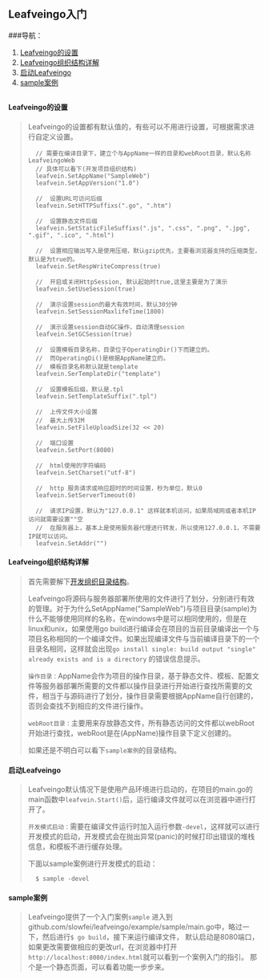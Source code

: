## Leafveingo入门 ##

###导航：

1. [Leafveingo的设置](#leafveingo的设置)
1. [Leafveingo组织结构详解](#leafveingo组织结构详解)
1. [启动Leafveingo](#启动leafveingo)
1. [sample案例](#sample案例)


##

#### Leafveingo的设置
> Leafveingo的设置都有默认值的，有些可以不用进行设置，可根据需求进行自定义设置。
>	
>		// 需要在编译目录下，建立个与AppName一样的目录和webRoot目录，默认名称LeafveingoWeb
>		// 具体可以看下(开发项目组织结构)
>		leafvein.SetAppName("SampleWeb")
>		leafvein.SetAppVersion("1.0")
>
>		//	设置URL可访问后缀
>		leafvein.SetHTTPSuffixs(".go", ".htm")
>
>		//	设置静态文件后缀
>		leafvein.SetStaticFileSuffixs(".js", ".css", ".png", ".jpg", ".gif", ".ico", ".html")
>
>		//	设置相应输出写入是使用压缩，默认gzip优先，主要看浏览器支持的压缩类型，默认是为true的。
>		leafvein.SetRespWriteCompress(true)
>
>		//	开启或关闭HttpSession, 默认起始时true,这里主要是为了演示
>		leafvein.SetUseSession(true)
>
>		//	演示设置session的最大有效时间，默认30分钟
>		leafvein.SetSessionMaxlifeTime(1800)
>
>		//	演示设置session自动GC操作，自动清理session
>		leafvein.SetGCSession(true)
>
>		//	设置模板目录名称，目录位于OperatingDir()下而建立的。
>		//	而OperatingDi()是根据AppName建立的。
>		//	模板目录名称默认就是template
>		leafvein.SerTemplateDir("template")
>
>		//	设置模板后缀，默认是.tpl
>		leafvein.SetTemplateSuffix(".tpl")
>
>		//	上传文件大小设置
>		//	最大上传32M
>		leafvein.SetFileUploadSize(32 << 20)
>
>		//	端口设置
>		leafvein.SetPort(8080)
>
>		//	html使用的字符编码
>		leafvein.SetCharset("utf-8")
>
>		//	http 服务请求或响应超时的时间设置，秒为单位，默认0
>		leafvein.SetServerTimeout(0)
>
>		//	请求IP设置，默认为"127.0.0.1" 这样就本机访问，如果局域网或者本机IP访问就需要设置""空
>		//	在服务器上，基本上是使用服务器代理进行转发，所以使用127.0.0.1，不需要IP就可以访问。
>		leafvein.SetAddr("")
>


#### Leafveingo组织结构详解
>	首先需要解下[开发组织目录结构](main.md#开发项目组织结构)。
>	
>	Leafveingo将源码与服务器部署所使用的文件进行了划分，分别进行有效的管理。对于为什么SetAppName("SampleWeb")与项目目录(sample)为什么不能够使用同样的名称，在windows中是可以相同使用的，但是在linux和unix，如果使用go build进行编译会在项目的当前目录编译出一个与项目名称相同的一个编译文件。如果出现编译文件与当前编译目录下的一个目录名相同，这样就会出现`go install single: build output "single" already exists and is a directory` 的错误信息提示。<br/>
>
>	`操作目录：`AppName会作为项目的操作目录，基于静态文件、模板、配置文件等服务器部署所需要的文件都以操作目录进行开始进行查找所需要的文件，相当于与源码进行了划分，操作目录需要根据AppName自行创建的，否则会查找不到相应的文件进行操作。
>
>	`webRoot目录：`主要用来存放静态文件，所有静态访问的文件都以webRoot开始进行查找，webRoot是在(AppName)操作目录下定义创建的。
>
>	如果还是不明白可以看下`sample案例`的目录结构。


#### 启动Leafveingo
> Leafveingo默认情况下是使用产品环境进行启动的，在项目的main.go的main函数中`leafvein.Start()`后，运行编译文件就可以在浏览器中进行打开了。
>
> `开发模式启动：`需要在编译文件运行时加入运行参数`-devel`，这样就可以进行开发模式的启动，开发模式会在抛出异常(panic)的时候打印出错误的堆栈信息，和模板不进行缓存处理。
>
> 下面以sample案例进行开发模式的启动：
>
>		$ sample -devel
>

#### sample案例
>	Leafveingo提供了一个入门案例`sample` 
>	进入到github.com/slowfei/leafveingo/example/sample/main.go中，略过一下，然后进行`$ go build`，接下来运行编译文件，
>	默认启动是8080端口，如果更改需要做相应的更改url，在浏览器中打开`http://localhost:8080/index.html`就可以看到一个案例入门的指引。
>	那个是一个静态页面，可以看着功能一步步来。
>












